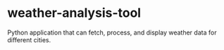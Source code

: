 # weather-analysis-tool
Python application that can fetch, process, and display weather data for different cities. 
